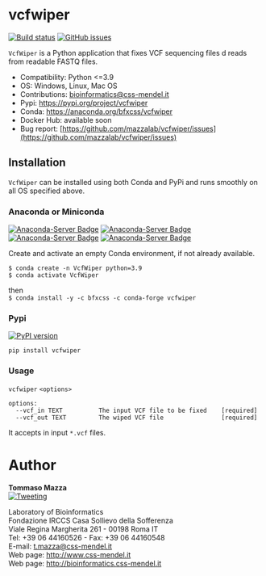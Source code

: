 # vcfwiper
[![Build status](https://ci.appveyor.com/api/projects/status/y09medho67x2nrgn?svg=true)](https://ci.appveyor.com/project/mazzalab/fastqwiper)
[![GitHub issues](https://img.shields.io/github/issues-raw/mazzalab/vcfwiper)](https://github.com/mazzalab/fastqwiper/issues)

`VcfWiper` is a Python application that fixes VCF sequencing files
d reads from readable FASTQ files. 

* Compatibility: Python <=3.9
* OS: Windows, Linux, Mac OS
* Contributions: [bioinformatics@css-mendel.it](bioinformatics@css-mendel.it)
* Pypi: https://pypi.org/project/vcfwiper
* Conda: https://anaconda.org/bfxcss/vcfwiper
* Docker Hub: available soon
* Bug report: [https://github.com/mazzalab/vcfwiper/issues](https://github.com/mazzalab/vcfwiper/issues)


## Installation
`VcfWiper` can be installed using both Conda and PyPi and runs smoothly on all OS specified above.

### Anaconda or Miniconda
[![Anaconda-Server Badge](https://anaconda.org/bfxcss/fastqwiper/badges/version.svg)](https://anaconda.org/bfxcss/fastqwiper) [![Anaconda-Server Badge](https://anaconda.org/bfxcss/fastqwiper/badges/latest_release_date.svg)](https://anaconda.org/bfxcss/fastqwiper) [![Anaconda-Server Badge](https://anaconda.org/bfxcss/fastqwiper/badges/platforms.svg)](https://anaconda.org/bfxcss/fastqwiper) [![Anaconda-Server Badge](https://anaconda.org/bfxcss/vcfwiper/badges/downloads.svg)](https://anaconda.org/bfxcss/vcfwiper)

Create and activate an empty Conda environment, if not already available.<br/>
```
$ conda create -n VcfWiper python=3.9
$ conda activate VcfWiper
```

then<br/>
`$ conda install -y -c bfxcss -c conda-forge vcfwiper`

### Pypi
[![PyPI version](https://badge.fury.io/py/vcfwiper.svg)](https://pypi.org/project/vcfwiper/)

`pip install vcfwiper`

### Usage
`vcfwiper` `<options>`
```
options:
  --vcf_in TEXT          The input VCF file to be fixed    [required]
  --vcf_out TEXT         The wiped VCF file                [required]
```
It accepts in input `*.vcf` files.

# Author
**Tommaso Mazza**  
[![Tweeting](https://img.shields.io/twitter/url/http/shields.io.svg?style=social)](https://twitter.com/irongraft)

Laboratory of Bioinformatics<br/>
Fondazione IRCCS Casa Sollievo della Sofferenza<br/>
Viale Regina Margherita 261 - 00198 Roma IT<br/>
Tel: +39 06 44160526 - Fax: +39 06 44160548<br/>
E-mail: t.mazza@css-mendel.it <br/>
Web page: http://www.css-mendel.it <br/>
Web page: http://bioinformatics.css-mendel.it <br/>